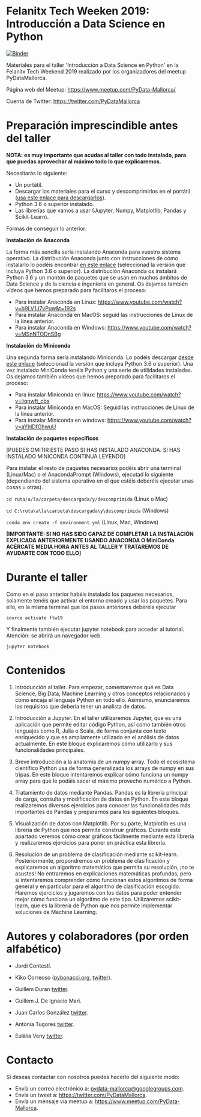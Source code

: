 # Felanitx Tech Weeken 2019: Introducción a Data Science en Python

[![Binder](https://mybinder.org/badge.svg)](https://mybinder.org/v2/gh/PyDataMallorca/FTW2019_Introduccion_a_data_science_en_Python/master)

Materiales para el taller 'Introducción a Data Science en Python' en la Felanitx Tech Weekend 2019 realizado por los organizadores del meetup PyDataMallorca.

Página web del Meetup: https://www.meetup.com/PyData-Mallorca/

Cuenta de Twitter: https://twitter.com/PyDataMallorca


# Preparación imprescindible antes del taller

**NOTA: es muy importante que acudas al taller con todo instalado, para que puedas aprovechar al máximo todo lo que explicaremos.**

Necesitarás lo siguiente:

* Un portátil.
* Descargar los materiales para el curso y descomprimirlos en el portátil ([usa este enlace para descargarlos](https://github.com/PyDataMallorca/FTW2019_Introduccion_a_data_science_en_Python/archive/master.zip)).
* Python 3.6 o superior instalado.
* Las librerías que vamos a usar (Jupyter, Numpy, Matplotlib, Pandas y Scikit-Learn).

Formas de conseguir lo anterior:

**Instalación de Anaconda**

La forma más sencilla sería instalando Anaconda para vuestro sistema operativo. La distribución Anaconda junto con instrucciones de cómo instalarlo lo podéis encontrar [en este enlace](https://www.anaconda.com/download/) (seleccionad la versión que incluya Python 3.6 o superior). La distribución Anaconda os instalará Python 3.6 y un montón de paquetes que se usan en muchos ámbitos de Data Science y de la ciencia e ingeniería en general. Os dejamos también vídeos que hemos preparado para facilitaros el proceso:

* Para instalar Anaconda en Linux: https://www.youtube.com/watch?v=b9LV1J7vPuw&t=192s
* Para instalar Anaconda en MacOS: seguid las instrucciones de Linux de la línea anterior.
* Para instalar Anaconda en Windows: https://www.youtube.com/watch?v=MSnNTODnSBg

**Instalación de Miniconda**

Una segunda forma sería instalando Miniconda. Lo podéis descargar [desde este enlace](https://conda.io/miniconda.html) (seleccionad la versión que incluya Python 3.6 o superior). Una vez instalado MiniConda tenéis Python y una serie de utilidades instaladas. Os dejamos también vídeos que hemos preparado para facilitaros el proceso:

* Para instalar Miniconda en linux: https://www.youtube.com/watch?v=liqnwft_cbs
* Para instalar Miniconda en MacOS: Seguid las instrucciones de Linux de la línea anterior.
* Para instalar Miniconda en windows: https://www.youtube.com/watch?v=aYhlDfGhwuU

**Instalación de paquetes específicos**

[PUEDES OMITIR ESTE PASO SI HAS INSTALADO ANACONDA. SI HAS INSTALADO MINICONDA CONTINUA LEYENDO]

Para instalar el resto de paquetes necesarios podéis abrir una terminal (Linux/Mac) o el AnacondaPrompt (Windows), ejecutad lo siguiente (dependiendo del sistema operativo en el que estéis deberéis ejecutar unas cosas u otras).

`cd ruta/a/la/carpeta/descargada/y/descomprimida` (Linux o Mac)

`cd C:\ruta\a\la\carpeta\descargada\y\descomprimida` (Windows)

`conda env create -f environment.yml` (Linux, Mac, Windows)

**[IMPORTANTE: SI NO HAS SIDO CAPAZ DE COMPLETAR LA INSTALACIÓN EXPLICADA ANTERIORMENTE USANDO ANACONDA O MiniConda
ACÉRCATE MEDIA HORA ANTES AL TALLER Y TRATAREMOS DE AYUDARTE CON TODO ELLO]**

# Durante el taller

Como en el paso anterior habéis instalado los paquetes necesarios, solamente tenéis que activar el entorno creado y usar los paquetes. Para ello, en la misma terminal que los pasos anteriores deberéis ejecutar

`source activate ftw19`

Y finalmente también ejecutar jupyter notebook para acceder al tutorial. Atención: se abrirá un navegador web.

`jupyter notebook`



# Contenidos

1. Introducción al taller. Para empezar, comentaremos qué es Data Science, Big Data, Machine Learning y otros conceptos relacionados y cómo encaja el lenguaje Python en todo ello. Asimismo, enunciaremos los requisitos que debería tener un analista de datos.

2. Introducción a Jupyter. En el taller utilizaremos Jupyter, que es una aplicación que permite editar código Python, así como también otros lenguajes como R, Julia o Scala, de forma conjunta con texto enriquecido y que es ampliamente utilizado en el análisis de datos actualmente. En este bloque explicaremos cómo utilizarlo y sus funcionalidades principales.

3. Breve introducción a la anatomía de un numpy array. Todo el ecosistema científico Python usa de forma generalizada los arrays de numpy en sus tripas. En este bloque intentaremos explicar cómo funciona un numpy array para que le podáis sacar el máximo provecho numérico a Python.

4. Tratamiento de datos mediante Pandas. Pandas es la librería principal de carga, consulta y modificación de datos en Python. En este bloque realizaremos diversos ejercicios para conocer las funcionalidades más importantes de Pandas y prepararnos para los siguientes bloques.

5. Visualización de datos con Matplotlib. Por su parte, Matplotlib es una librería de Python que nos permite construir gráficos. Durante este apartado veremos cómo crear gráficos fácilmente mediante esta librería y realizaremos ejercicios para poner en práctica esta librería.

6. Resolución de un problema de clasificación mediante scikit-learn. Posteriormente, propondremos un problema de clasificación y explicaremos un algoritmo matemático que permita su resolución, ¡no te asustes! No entraremos en explicaciones matemáticas profundas, pero sí intentaremos comprender cómo funcionan estos algoritmos de forma general y en particular para el algoritmo de clasificación escogido. Haremos ejercicios y jugaremos con los datos para poder entender mejor cómo funciona un algoritmo de este tipo. Utilizaremos scikit-learn, que es la librería de Python que nos permite implementar soluciones de Machine Learning.


# Autores y colaboradores (por orden alfabético)

* Jordi Contestí.

* Kiko Correoso ([pybonacci.org](https://pybonacci.org), [twitter](https://twitter.com/Pybonacci)).

* Guillem Duran [twitter](https://twitter.com/Miau_DB).

* Guillem J. De Ignacio Mari.

* Juan Carlos González [twitter](https://twitter.com/jcgavella).

* Antònia Tugores [twitter](https://twitter.com/antoniatugores).

* Eulàlia Veny [twitter](https://twitter.com/linguistsmatter).

# Contacto

Si deseas contactar con nosotros puedes hacerlo del siguiente modo:

* Envía un correo electrónico a: pydata-mallorca@googlegroups.com.
* Envía un tweet a: https://twitter.com/PyDataMallorca.
* Envía un mensaje vía meetup a: https://www.meetup.com/PyData-Mallorca.